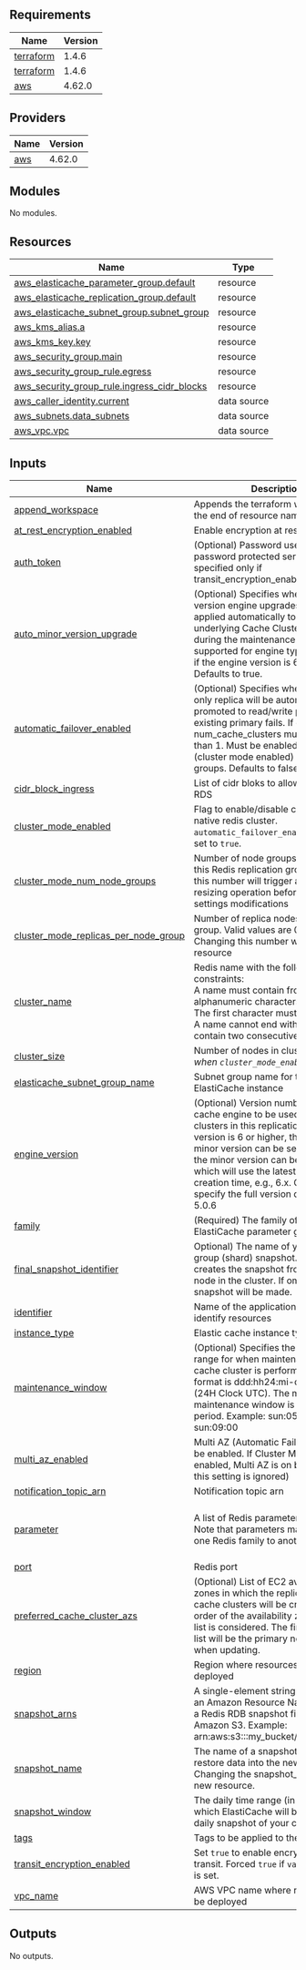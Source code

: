 <!-- BEGIN_TF_DOCS -->
## Requirements

| Name | Version |
|------|---------|
| <a name="requirement_terraform"></a> [terraform](#requirement\_terraform) | 1.4.6 |
| <a name="requirement_terraform"></a> [terraform](#requirement\_terraform) | 1.4.6 |
| <a name="requirement_aws"></a> [aws](#requirement\_aws) | 4.62.0 |

## Providers

| Name | Version |
|------|---------|
| <a name="provider_aws"></a> [aws](#provider\_aws) | 4.62.0 |

## Modules

No modules.

## Resources

| Name | Type |
|------|------|
| [aws_elasticache_parameter_group.default](https://registry.terraform.io/providers/hashicorp/aws/4.62.0/docs/resources/elasticache_parameter_group) | resource |
| [aws_elasticache_replication_group.default](https://registry.terraform.io/providers/hashicorp/aws/4.62.0/docs/resources/elasticache_replication_group) | resource |
| [aws_elasticache_subnet_group.subnet_group](https://registry.terraform.io/providers/hashicorp/aws/4.62.0/docs/resources/elasticache_subnet_group) | resource |
| [aws_kms_alias.a](https://registry.terraform.io/providers/hashicorp/aws/4.62.0/docs/resources/kms_alias) | resource |
| [aws_kms_key.key](https://registry.terraform.io/providers/hashicorp/aws/4.62.0/docs/resources/kms_key) | resource |
| [aws_security_group.main](https://registry.terraform.io/providers/hashicorp/aws/4.62.0/docs/resources/security_group) | resource |
| [aws_security_group_rule.egress](https://registry.terraform.io/providers/hashicorp/aws/4.62.0/docs/resources/security_group_rule) | resource |
| [aws_security_group_rule.ingress_cidr_blocks](https://registry.terraform.io/providers/hashicorp/aws/4.62.0/docs/resources/security_group_rule) | resource |
| [aws_caller_identity.current](https://registry.terraform.io/providers/hashicorp/aws/4.62.0/docs/data-sources/caller_identity) | data source |
| [aws_subnets.data_subnets](https://registry.terraform.io/providers/hashicorp/aws/4.62.0/docs/data-sources/subnets) | data source |
| [aws_vpc.vpc](https://registry.terraform.io/providers/hashicorp/aws/4.62.0/docs/data-sources/vpc) | data source |

## Inputs

| Name | Description | Type | Default | Required |
|------|-------------|------|---------|:--------:|
| <a name="input_append_workspace"></a> [append\_workspace](#input\_append\_workspace) | Appends the terraform workspace at the end of resource names, <identifier>-<worspace> | `bool` | `true` | no |
| <a name="input_at_rest_encryption_enabled"></a> [at\_rest\_encryption\_enabled](#input\_at\_rest\_encryption\_enabled) | Enable encryption at rest | `bool` | `true` | no |
| <a name="input_auth_token"></a> [auth\_token](#input\_auth\_token) | (Optional) Password used to access a password protected server. Can be specified only if transit\_encryption\_enabled = true. | `string` | `null` | no |
| <a name="input_auto_minor_version_upgrade"></a> [auto\_minor\_version\_upgrade](#input\_auto\_minor\_version\_upgrade) | (Optional) Specifies whether minor version engine upgrades will be applied automatically to the underlying Cache Cluster instances during the maintenance window. Only supported for engine type "redis" and if the engine version is 6 or higher. Defaults to true. | `bool` | `true` | no |
| <a name="input_automatic_failover_enabled"></a> [automatic\_failover\_enabled](#input\_automatic\_failover\_enabled) | (Optional) Specifies whether a read-only replica will be automatically promoted to read/write primary if the existing primary fails. If enabled, num\_cache\_clusters must be greater than 1. Must be enabled for Redis (cluster mode enabled) replication groups. Defaults to false. | `bool` | `true` | no |
| <a name="input_cidr_block_ingress"></a> [cidr\_block\_ingress](#input\_cidr\_block\_ingress) | List of cidr bloks to allow ingress to RDS | `list(string)` | `[]` | no |
| <a name="input_cluster_mode_enabled"></a> [cluster\_mode\_enabled](#input\_cluster\_mode\_enabled) | Flag to enable/disable creation of a native redis cluster. `automatic_failover_enabled` must be set to `true`. | `bool` | `false` | no |
| <a name="input_cluster_mode_num_node_groups"></a> [cluster\_mode\_num\_node\_groups](#input\_cluster\_mode\_num\_node\_groups) | Number of node groups (shards) for this Redis replication group. Changing this number will trigger an online resizing operation before other settings modifications | `number` | `1` | no |
| <a name="input_cluster_mode_replicas_per_node_group"></a> [cluster\_mode\_replicas\_per\_node\_group](#input\_cluster\_mode\_replicas\_per\_node\_group) | Number of replica nodes in each node group. Valid values are 0 to 5. Changing this number will force a new resource | `number` | `0` | no |
| <a name="input_cluster_name"></a> [cluster\_name](#input\_cluster\_name) | Redis name with the following constraints: <br>A name must contain from 1 to 20 alphanumeric characters or hyphens. <br> The first character must be a letter. <br> A name cannot end with a hyphen or contain two consecutive hyphens. | `string` | n/a | yes |
| <a name="input_cluster_size"></a> [cluster\_size](#input\_cluster\_size) | Number of nodes in cluster. *Ignored when `cluster_mode_enabled` == `true`* | `number` | `2` | no |
| <a name="input_elasticache_subnet_group_name"></a> [elasticache\_subnet\_group\_name](#input\_elasticache\_subnet\_group\_name) | Subnet group name for the ElastiCache instance | `string` | `""` | no |
| <a name="input_engine_version"></a> [engine\_version](#input\_engine\_version) | (Optional) Version number of the cache engine to be used for the cache clusters in this replication group. If the version is 6 or higher, the major and minor version can be set, e.g., 6.2, or the minor version can be unspecified which will use the latest version at creation time, e.g., 6.x. Otherwise, specify the full version desired, e.g., 5.0.6 | `string` | `"7.0"` | no |
| <a name="input_family"></a> [family](#input\_family) | (Required) The family of the ElastiCache parameter group. | `string` | `"redis7"` | no |
| <a name="input_final_snapshot_identifier"></a> [final\_snapshot\_identifier](#input\_final\_snapshot\_identifier) | Optional) The name of your final node group (shard) snapshot. ElastiCache creates the snapshot from the primary node in the cluster. If omitted, no final snapshot will be made. | `string` | `null` | no |
| <a name="input_identifier"></a> [identifier](#input\_identifier) | Name of the application, used to identify resources | `string` | `"getrev"` | no |
| <a name="input_instance_type"></a> [instance\_type](#input\_instance\_type) | Elastic cache instance type | `string` | `"cache.t3.medium"` | no |
| <a name="input_maintenance_window"></a> [maintenance\_window](#input\_maintenance\_window) | (Optional) Specifies the weekly time range for when maintenance on the cache cluster is performed. The format is ddd:hh24:mi-ddd:hh24:mi (24H Clock UTC). The minimum maintenance window is a 60 minute period. Example: sun:05:00-sun:09:00 | `string` | `"sun:01:00-sun:02:00"` | no |
| <a name="input_multi_az_enabled"></a> [multi\_az\_enabled](#input\_multi\_az\_enabled) | Multi AZ (Automatic Failover must also be enabled.  If Cluster Mode is enabled, Multi AZ is on by default, and this setting is ignored) | `bool` | `false` | no |
| <a name="input_notification_topic_arn"></a> [notification\_topic\_arn](#input\_notification\_topic\_arn) | Notification topic arn | `string` | `""` | no |
| <a name="input_parameter"></a> [parameter](#input\_parameter) | A list of Redis parameters to apply. Note that parameters may differ from one Redis family to another | <pre>list(object({<br>    name  = string<br>    value = string<br>  }))</pre> | `[]` | no |
| <a name="input_port"></a> [port](#input\_port) | Redis port | `number` | `6379` | no |
| <a name="input_preferred_cache_cluster_azs"></a> [preferred\_cache\_cluster\_azs](#input\_preferred\_cache\_cluster\_azs) | (Optional) List of EC2 availability zones in which the replication group's cache clusters will be created. The order of the availability zones in the list is considered. The first item in the list will be the primary node. Ignored when updating. | `list(string)` | `[]` | no |
| <a name="input_region"></a> [region](#input\_region) | Region where resources will be deployed | `string` | `"us-east-1"` | no |
| <a name="input_snapshot_arns"></a> [snapshot\_arns](#input\_snapshot\_arns) | A single-element string list containing an Amazon Resource Name (ARN) of a Redis RDB snapshot file stored in Amazon S3. Example: arn:aws:s3:::my\_bucket/snapshot1.rdb | `list(string)` | `[]` | no |
| <a name="input_snapshot_name"></a> [snapshot\_name](#input\_snapshot\_name) | The name of a snapshot from which to restore data into the new node group. Changing the snapshot\_name forces a new resource. | `string` | `null` | no |
| <a name="input_snapshot_window"></a> [snapshot\_window](#input\_snapshot\_window) | The daily time range (in UTC) during which ElastiCache will begin taking a daily snapshot of your cache cluster. | `string` | `"03:00-04:00"` | no |
| <a name="input_tags"></a> [tags](#input\_tags) | Tags to be applied to the resource | `map(any)` | `{}` | no |
| <a name="input_transit_encryption_enabled"></a> [transit\_encryption\_enabled](#input\_transit\_encryption\_enabled) | Set `true` to enable encryption in transit. Forced `true` if `var.auth_token` is set. | `bool` | `true` | no |
| <a name="input_vpc_name"></a> [vpc\_name](#input\_vpc\_name) | AWS VPC name where resources will be deployed | `string` | n/a | yes |

## Outputs

No outputs.
<!-- END_TF_DOCS -->